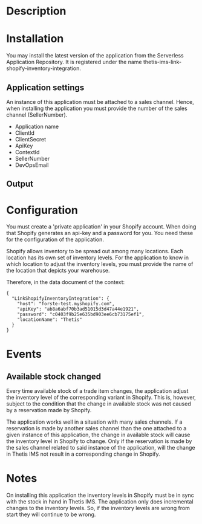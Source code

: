 # Description


# Installation

You may install the latest version of the application from the Serverless Application Repository. It is registered under the name thetis-ims-link-shopify-inventory-integration.

## Application settings

An instance of this application must be attached to a sales channel. Hence, when installing the application you must provide the number of the sales channel (SellerNumber).

- Application name
- ClientId 
- ClientSecret
- ApiKey 
- ContextId
- SellerNumber
- DevOpsEmail

## Output

# Configuration

You must create a 'private application' in your Shopify account. When doing that Shopify generates an api-key and a password for you. You need these for the configuration of the application. 

Shopify allows inventory to be spread out among many locations. Each location has its own set of inventory levels. For the application to know in which location to adjust the inventory levels, you must provide the name of the location that depicts your warehouse.

Therefore, in the data document of the context:

```
{
  "LinkShopifyInventoryIntegration": {
    "host": "forste-test.myshopify.com",
    "apiKey": "ab8a6abf70b3ad51015d3d47a44e1921",
    "password": "c0403f9b25e635bd903ee6cb73175ef1",
    "locationName": "Thetis"
  }
}
```

# Events

## Available stock changed

Every time available stock of a trade item changes, the application adjust the inventory level of the corresponding variant in Shopify. This is, however, subject to the condition that the change in available stock was not caused by a reservation made by Shopify. 

The application works well in a situation with many sales channels. If a reservation is made by another sales channel than the one attached to a given instance of this application, the change in available stock will cause the inventory level in Shopify to change. Only if the reservation is made by the sales channel related to said instance of the application, will the change in Thetis IMS not result in a corresponding change in Shopify.

# Notes

On installing this application the inventory levels in Shopify must be in sync with the stock in hand in Thetis IMS. The application only does incremental changes to the inventory levels. So, if the inventory levels are wrong from start they will continue to be wrong.
